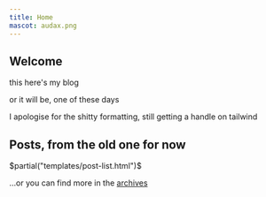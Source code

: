 ```yaml
---
title: Home
mascot: audax.png
---
```


## Welcome

this here's my blog

or it will be, one of these days

I apologise for the shitty formatting, still getting a handle on tailwind

## Posts, from the old one for now
$partial("templates/post-list.html")$

…or you can find more in the [archives](/archive.html "archives")
